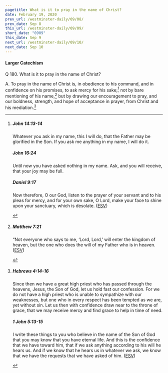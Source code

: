 ```yaml
---
pagetitle: What is it to pray in the name of Christ?
date: February 19, 2020
prev_url: /westminster-daily/09/08/
prev_date: Sep 8
this_url: /westminster-daily/09/09/
short_date: "0909"
this_date: Sep 9
next_url: /westminster-daily/09/10/
next_date: Sep 10
---
```


#### Larger Catechism

<span class="q">Q 180.</span> What is it to pray in the name of Christ?

<span class="q">A.</span> To pray in the name of Christ is, in obedience to his command, and in confidence on his promises, to ask mercy for his sake;[^fnref:wlc1] not by bare mentioning of his name,[^fnref:wlc2] but by drawing our encouragement to pray, and our boldness, strength, and hope of acceptance in prayer, from Christ and his mediation.[^fnref:wlc3]


[^fnref:wlc1]: <div class="esv"><h5>John 14:13-14</h5> <div class="esv-text"><p id="p43014013.01-1"><span class="woc">Whatever you ask in my name, this I will do, that the Father may be glorified in the Son.</span> <span class="woc">If you ask me anything in my name, I will do it.</span></p> </div><h5>John 16:24</h5> <div class="esv-text"><p id="p43016024.01-2"><span class="woc">Until now you have asked nothing in my name. Ask, and you will receive, that your joy may be full.</span></p> </div><h5>Daniel 9:17</h5> <div class="esv-text"><p id="p27009017.01-3">Now therefore, O our God, listen to the prayer of your servant and to his pleas for mercy, and for your own sake, O Lord, make your face to shine upon your sanctuary, which is desolate.  (<a href="http://www.esv.org" class="copyright">ESV</a>)</p> </div> </div>

[^fnref:wlc2]: <div class="esv"><h5>Matthew 7:21</h5> <div class="esv-text"> <p id="p40007021.05-1"><span class="woc">&#8220;Not everyone who says to me, &#8216;Lord, Lord,&#8217; will enter the kingdom of heaven, but the one who does the will of my Father who is in heaven.</span>  (<a href="http://www.esv.org" class="copyright">ESV</a>)</p> </div> </div>

[^fnref:wlc3]: <div class="esv"><h5>Hebrews 4:14-16</h5> <div class="esv-text"> <p id="p58004014.06-1">Since then we have a great high priest who has passed through the heavens, Jesus, the Son of God, let us hold fast our confession. For we do not have a high priest who is unable to sympathize with our weaknesses, but one who in every respect has been tempted as we are, yet without sin. Let us then with confidence draw near to the throne of grace, that we may receive mercy and find grace to help in time of need.</p> </div><h5>1 John 5:13-15</h5> <div class="esv-text"> <p id="p62005013.05-2">I write these things to you who believe in the name of the Son of God that you may know that you have eternal life. And this is the confidence that we have toward him, that if we ask anything according to his will he hears us. And if we know that he hears us in whatever we ask, we know that we have the requests that we have asked of him.  (<a href="http://www.esv.org" class="copyright">ESV</a>)</p> </div> </div>

